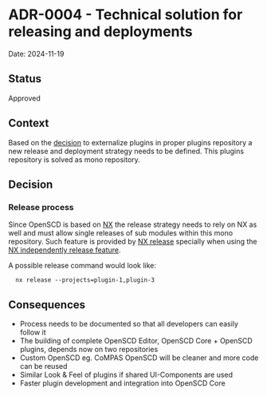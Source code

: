 # ADR-0004 - Technical solution for releasing and deployments

Date: 2024-11-19

## Status

Approved

## Context

Based on the [decision](./0003-extract-plugins.md) to externalize plugins in proper plugins repository a new release and deployment strategy needs to be defined.
This plugins repository is solved as mono repository.

## Decision

### Release process 

Since OpenSCD is based on [NX](https://nx.dev/) the release strategy needs to rely on NX as well and must allow single releases of sub modules within this mono repository.
Such feature is provided by [NX release](https://nx.dev/recipes/nx-release) specially when using the [NX independently release feature](https://nx.dev/recipes/nx-release/release-projects-independently).

A possible release command would look like:
```
  nx release --projects=plugin-1,plugin-3
```

## Consequences

- Process needs to be documented so that all developers can easily follow it
- The building of complete OpenSCD Editor, OpenSCD Core + OpenSCD plugins, depends now on two repositories
- Custom OpenSCD eg. CoMPAS OpenSCD will be cleaner and more code can be reused
- Similar Look & Feel of plugins if shared UI-Components are used
- Faster plugin development and integration into OpenSCD Core
